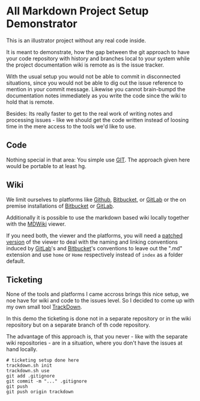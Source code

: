 # All Markdown Project Setup Demonstrator

This is an illustrator project without any real code inside.

It is meant to demonstrate, how the gap between the git approach to have
your code repository with history and branches local to your system while
the project documentation wiki is remote as is the issue tracker.

With the usual setup you would not be able to commit in disconnected situations,
since you would not be able to dig out the issue reference to mention in your
commit message. Likewise you cannot brain-bumpd the documentation notes 
immediately as you write the code since the wiki to hold that is remote.

Besides: Its really faster to get to the real work of writing notes and
processing issues - like we should get the code written instead of loosing
time in the mere access to the tools we'd like to use.

## Code

Nothing special in that area: You simple use [GIT][git]. The approach given here
would be portable to at least hg.

## Wiki

We limit ourselves to platforms like [Github][github], [Bitbucket][bitbucket],
or [GitLab][gitlab] or the on premise installations of [Bitbucket][bitbucket]
or [GitLab][gitlab].

Additionally it is possible to use the markdown based wiki locally together
with the [MDWiki][mdwiki] viewer.

If you need both, the viewer and the platforms, you will need a 
[patched version](https://github.com/mgoellnitz/mdwiki) of the viewer to deal
with the naming and linking conventions induced by [GitLab][gitlab]'s and
[Bitbucket][bitbucket]'s conventions to leave out the ".md" extension and use
`home` or `Home` respectively instead of `index` as a folder default.

## Ticketing

None of the tools and platforms I came accross brings this nice setup, we noe
have for wiki and code to the issues level. So I decided to come up with my
own small tool [TrackDown][trackdown].

In this demo the ticketing is done not in a separate repository or in the
wiki repository but on a separate branch of th code repository.

The advantage of this approach is, that you never - like with the separate
wiki repositories - are in a situation, where you don't have the issues at
hand locally.

```
# ticketing setup done here
trackdown.sh init
trackdown.sh use
git add .gitignore
git commit -m "..." .gitignore
git push
git push origin trackdown
```


[markdown]: https://daringfireball.net/projects/markdown/
[git]: http://git-scm.com/
[bitbucket]: https://bitbucket.org/
[gitlab]: https://gitlab.com/
[github]: https://github.com/
[trackdown]: http://mgoellnitz.github.io/trackdown/
[mdwiki]: http://mdwiki.info
